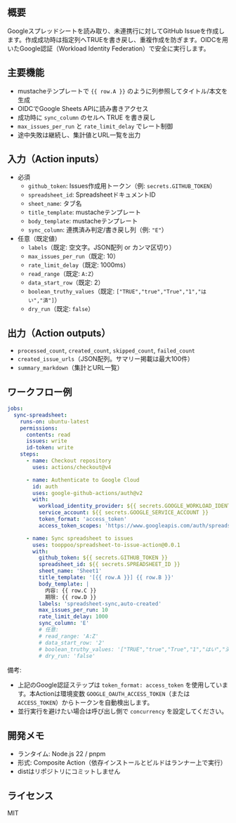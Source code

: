 ## 概要
Googleスプレッドシートを読み取り、未連携行に対してGitHub Issueを作成します。作成成功時は指定列へTRUEを書き戻し、重複作成を防ぎます。OIDCを用いたGoogle認証（Workload Identity Federation）で安全に実行します。

## 主要機能
- mustacheテンプレートで `{{ row.A }}` のように列参照してタイトル/本文を生成
- OIDCでGoogle Sheets APIに読み書きアクセス
- 成功時に `sync_column` のセルへ TRUE を書き戻し
- `max_issues_per_run` と `rate_limit_delay` でレート制御
- 途中失敗は継続し、集計値とURL一覧を出力

## 入力（Action inputs）
- 必須
  - `github_token`: Issues作成用トークン（例: `secrets.GITHUB_TOKEN`）
  - `spreadsheet_id`: SpreadsheetドキュメントID
  - `sheet_name`: タブ名
  - `title_template`: mustacheテンプレート
  - `body_template`: mustacheテンプレート
  - `sync_column`: 連携済み判定/書き戻し列（例: `"E"`）
- 任意（既定値）
  - `labels`（既定: 空文字。JSON配列 or カンマ区切り）
  - `max_issues_per_run`（既定: 10）
  - `rate_limit_delay`（既定: 1000ms）
  - `read_range`（既定: `A:Z`）
  - `data_start_row`（既定: 2）
  - `boolean_truthy_values`（既定: `["TRUE","true","True","1","はい","済"]`）
  - `dry_run`（既定: `false`）

## 出力（Action outputs）
- `processed_count`, `created_count`, `skipped_count`, `failed_count`
- `created_issue_urls`（JSON配列。サマリー掲載は最大100件）
- `summary_markdown`（集計とURL一覧）

## ワークフロー例

```yaml
jobs:
  sync-spreadsheet:
    runs-on: ubuntu-latest
    permissions:
      contents: read
      issues: write
      id-token: write
    steps:
      - name: Checkout repository
        uses: actions/checkout@v4

      - name: Authenticate to Google Cloud
        id: auth
        uses: google-github-actions/auth@v2
        with:
          workload_identity_provider: ${{ secrets.GOOGLE_WORKLOAD_IDENTITY_PROVIDER }}
          service_account: ${{ secrets.GOOGLE_SERVICE_ACCOUNT }}
          token_format: 'access_token'
          access_token_scopes: 'https://www.googleapis.com/auth/spreadsheets'

      - name: Sync spreadsheet to issues
        uses: tooppoo/spreadsheet-to-issue-action@0.0.1
        with:
          github_token: ${{ secrets.GITHUB_TOKEN }}
          spreadsheet_id: ${{ secrets.SPREADSHEET_ID }}
          sheet_name: 'Sheet1'
          title_template: '[{{ row.A }}] {{ row.B }}'
          body_template: |
            内容: {{ row.C }}
            期限: {{ row.D }}
          labels: 'spreadsheet-sync,auto-created'
          max_issues_per_run: 10
          rate_limit_delay: 1000
          sync_column: 'E'
          # 任意:
          # read_range: 'A:Z'
          # data_start_row: '2'
          # boolean_truthy_values: '["TRUE","true","True","1","はい","済"]'
          # dry_run: 'false'
```

備考:
- 上記のGoogle認証ステップは `token_format: access_token` を使用しています。本Actionは環境変数 `GOOGLE_OAUTH_ACCESS_TOKEN`（または `ACCESS_TOKEN`）からトークンを自動検出します。
- 並行実行を避けたい場合は呼び出し側で `concurrency` を設定してください。

## 開発メモ
- ランタイム: Node.js 22 / pnpm
- 形式: Composite Action（依存インストールとビルドはランナー上で実行）
- distはリポジトリにコミットしません

## ライセンス
MIT
